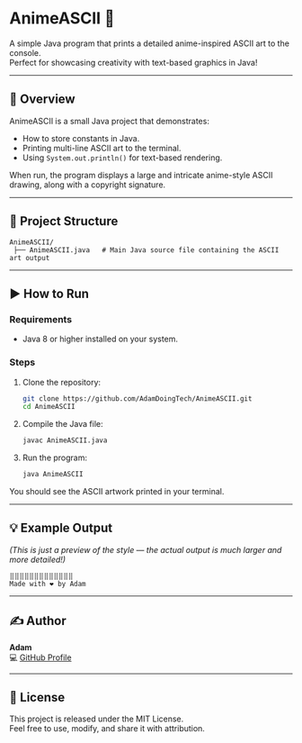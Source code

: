 # AnimeASCII 🎨

A simple Java program that prints a detailed anime-inspired ASCII art to the console.  
Perfect for showcasing creativity with text-based graphics in Java!

---

## 📜 Overview
AnimeASCII is a small Java project that demonstrates:
- How to store constants in Java.
- Printing multi-line ASCII art to the terminal.
- Using `System.out.println()` for text-based rendering.

When run, the program displays a large and intricate anime-style ASCII drawing, along with a copyright signature.

---

## 📂 Project Structure
```
AnimeASCII/
 ├── AnimeASCII.java   # Main Java source file containing the ASCII art output
```

---

## ▶️ How to Run

### **Requirements**
- Java 8 or higher installed on your system.

### **Steps**
1. Clone the repository:
   ```bash
   git clone https://github.com/AdamDoingTech/AnimeASCII.git
   cd AnimeASCII
   ```
2. Compile the Java file:
   ```bash
   javac AnimeASCII.java
   ```
3. Run the program:
   ```bash
   java AnimeASCII
   ```

You should see the ASCII artwork printed in your terminal.

---

## 💡 Example Output
*(This is just a preview of the style — the actual output is much larger and more detailed!)*

```
⣿⣿⣿⣿⣿⣿⣿⣿⣿⣿⣿⣿⣿
Made with ❤️ by Adam
```

---

## ✍️ Author
**Adam**  
💻 [GitHub Profile](https://github.com/AdamDoingTech)  

---

## 📜 License
This project is released under the MIT License.  
Feel free to use, modify, and share it with attribution.
